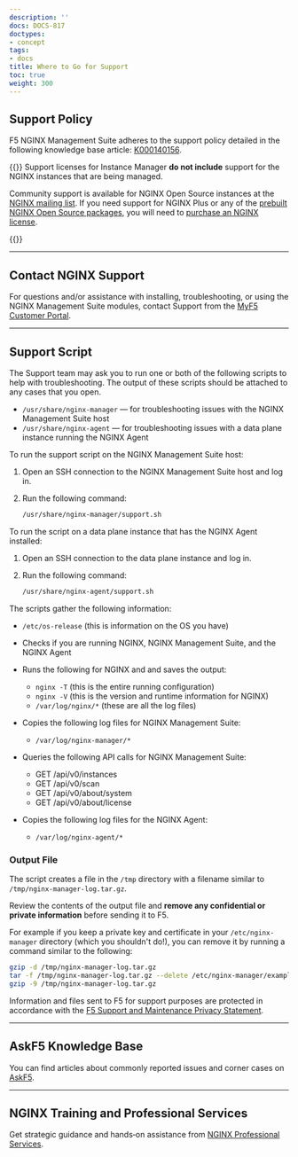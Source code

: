 ```yaml
---
description: ''
docs: DOCS-817
doctypes:
- concept
tags:
- docs
title: Where to Go for Support
toc: true
weight: 300
---
```


## Support Policy

F5 NGINX Management Suite adheres to the support policy detailed in the following knowledge base article: [K000140156](https://my.f5.com/manage/s/article/K000140156).

{{<important>}}
Support licenses for Instance Manager **do not include** support for the NGINX instances that are being managed.

Community support is available for NGINX Open Source instances at the [NGINX mailing list](http://mailman.nginx.org/mailman/listinfo).
If you need support for NGINX Plus or any of the [prebuilt NGINX Open Source packages](https://nginx.org/en/linux_packages.html), you will need to [purchase an NGINX license](https://www.nginx.com/purchase-nginx/).

{{</important>}}

---

## Contact NGINX Support

For questions and/or assistance with installing, troubleshooting, or using the NGINX Management Suite modules, contact Support from the [MyF5 Customer Portal](https://account.f5.com/myf5).

---

## Support Script

The Support team may ask you to run one or both of the following scripts to help with troubleshooting. The output of these scripts should be attached to any cases that you open.

- `/usr/share/nginx-manager` — for troubleshooting issues with the NGINX Management Suite host
- `/usr/share/nginx-agent` — for troubleshooting issues with a data plane instance running the NGINX Agent

To run the support script on the NGINX Management Suite host:

1. Open an SSH connection to the NGINX Management Suite host and log in.
2. Run the following command:

    ```bash
    /usr/share/nginx-manager/support.sh
    ```

To run the script on a data plane instance that has the NGINX Agent installed:

1. Open an SSH connection to the data plane instance and log in.
2. Run the following command:

    ```bash
    /usr/share/nginx-agent/support.sh
    ```

The scripts gather the following information:

- `/etc/os-release` (this is information on the OS you have)
- Checks if you are running NGINX, NGINX Management Suite, and the NGINX Agent
- Runs the following for NGINX and and saves the output:
  - `nginx -T` (this is the entire running configuration)
  - `nginx -V` (this is the version and runtime information for NGINX)
  - `/var/log/nginx/*` (these are all the log files)

- Copies the following log files for NGINX Management Suite:
  - `/var/log/nginx-manager/*`

- Queries the following API calls for NGINX Management Suite:

  - GET /api/v0/instances
  - GET /api/v0/scan
  - GET /api/v0/about/system
  - GET /api/v0/about/license

- Copies the following log files for the NGINX Agent:
  - `/var/log/nginx-agent/*`

### Output File

The script creates a file in the `/tmp` directory with a filename similar to `/tmp/nginx-manager-log.tar.gz`.

Review the contents of the output file and **remove any confidential or private information** before sending it to F5.

For example if you keep a private key and certificate in your `/etc/nginx-manager` directory (which you shouldn't do!), you can remove it by running a command similar to the following:

```bash
gzip -d /tmp/nginx-manager-log.tar.gz
tar -f /tmp/nginx-manager-log.tar.gz --delete /etc/nginx-manager/example.key --delete /etc/nginx-manager/example.crt
gzip -9 /tmp/nginx-manager-log.tar.gz
```

Information and files sent to F5 for support purposes are protected in accordance with the [F5 Support and Maintenance Privacy Statement](https://www.f5.com/company/policies/support-and-maintenance-privacy-statement).

---
## AskF5 Knowledge Base

You can find articles about commonly reported issues and corner cases on [AskF5](https://support.f5.com/csp/knowledge-center/software/NGINX?module=NGINX%20Instance%20Manager).

---

## NGINX Training and Professional Services

Get strategic guidance and hands‑on assistance from [NGINX Professional Services](https://www.nginx.com/services/#package_detail_section).
